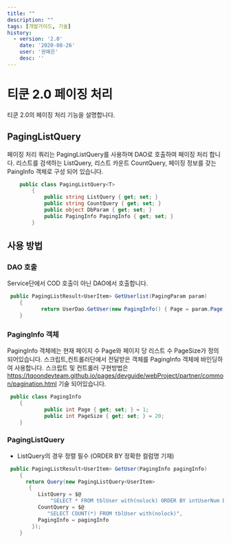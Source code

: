 ```yaml
---
title: ""
description: ""
tags: [개발가이드, 기술]
history:
  - version: '2.0'
    date: '2020-08-26'
    user: '권예은'
    desc: ''
---
```


# 티쿤 2.0 페이징 처리
티쿤 2.0의 페이징 처리 기능을 설명합니다.

## PagingListQuery<T>
페이징 처리 쿼리는 PagingListQuery<t>를 사용하며 DAO로 호출하여 페이징 처리 합니다. 
리스트를 검색하는 ListQuery, 리스트 카운트 CountQuery, 페이징 정보를 갖는 PaingInfo 객체로 구성 되어 있습니다. 
``` c#
    public class PagingListQuery<T>
        {
            public string ListQuery { get; set; }
            public string CountQuery { get; set; }
            public object DbParam { get; set; }
            public PagingInfo PagingInfo { get; set; }
        }
```
## 사용 방법
### DAO 호출
 Service단에서 COD 호출이 아닌 DAO에서 호출합니다.

``` c#
 public PagingListResult<UserItem> GetUserlist(PagingParam param)
    {
           return UserDao.GetUser(new PagingInfo() { Page = param.Page, PageSize = param.PageSize});
    }
```
### PagingInfo 객체
PagingInfo 객체에는 현재 페이지 수 Page와 페이지 당 리스트 수 PageSize가 정의 되어있습니다.
스크립트,컨트롤러단에서 전달받은 객체를 PagingInfo 객체에 바인딩하여 사용합니다.
스크립트 및 컨트롤러 구현방법은 <https://tqoondevteam.github.io/pages/devguide/webProject/partner/common/pagination.html> 기술 되어있습니다. 

```c#
 public class PagingInfo
    {
            public int Page { get; set; } = 1;
            public int PageSize { get; set; } = 20;
    }
```
###  PagingListQuery<T>
 * ListQuery의 경우 정렬 필수 (ORDER BY 정확한 컬럼명 기재) 

```c#
 public PagingListResult<UserItem> GetUser(PagingInfo pagingInfo)
    {
      return Query(new PagingListQuery<UserItem>
       {
          ListQuery = $@
              "SELECT * FROM tblUser with(nolock) ORDER BY intUserNum DESC",
          CountQuery = $@
             "SELECT COUNT(*) FROM tblUser with(nolock)",
          PagingInfo = pagingInfo
        });
    }
```

